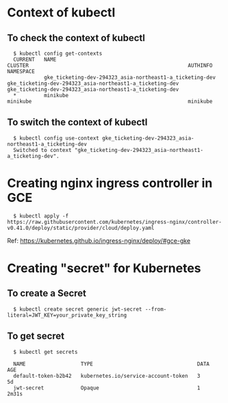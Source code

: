 # Context of kubectl

## To check the context of kubectl

      $ kubectl config get-contexts
      CURRENT   NAME                                                       CLUSTER                                                    AUTHINFO                                                        NAMESPACE
                gke_ticketing-dev-294323_asia-northeast1-a_ticketing-dev   gke_ticketing-dev-294323_asia-northeast1-a_ticketing-dev   gke_ticketing-dev-294323_asia-northeast1-a_ticketing-dev
      *         minikube                                                   minikube                                                   minikube

## To switch the context of kubectl
      $ kubectl config use-context gke_ticketing-dev-294323_asia-northeast1-a_ticketing-dev
      Switched to context "gke_ticketing-dev-294323_asia-northeast1-a_ticketing-dev".

# Creating nginx ingress controller in GCE
      $ kubectl apply -f https://raw.githubusercontent.com/kubernetes/ingress-nginx/controller-v0.41.0/deploy/static/provider/cloud/deploy.yaml
Ref: https://kubernetes.github.io/ingress-nginx/deploy/#gce-gke


# Creating "secret" for Kubernetes

## To create a Secret

      $ kubectl create secret generic jwt-secret --from-literal=JWT_KEY=your_private_key_string
      
## To get secret
      $ kubectl get secrets

      NAME                  TYPE                                  DATA   AGE
      default-token-b2b42   kubernetes.io/service-account-token   3      5d
      jwt-secret            Opaque                                1      2m31s


